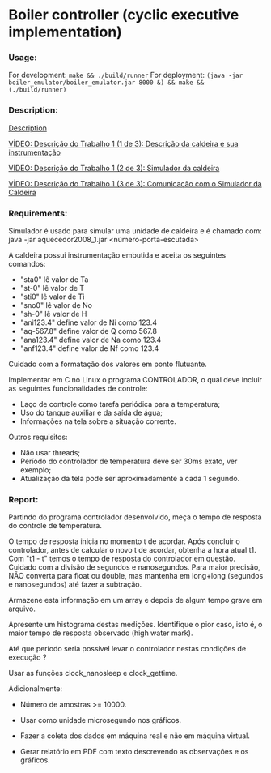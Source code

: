# Boiler controller (cyclic executive implementation)

### Usage:

For development: `make && ./build/runner`
For deployment: `(java -jar boiler_emulator/boiler_emulator.jar 8000 &) && make && (./build/runner)`


### Description:

[Description](http://www.romulosilvadeoliveira.eng.br/livrotemporeal/Trabalhos/controle-caldeira-2.pdf)

[VÍDEO: Descrição do Trabalho 1 (1 de 3): Descrição da caldeira e sua instrumentação](https://www.youtube.com/watch?v=ZPSq4zozfTE)

[VÍDEO: Descrição do Trabalho 1 (2 de 3): Simulador da caldeira](https://www.youtube.com/watch?v=cgnx3cxVuDU)

[VÍDEO: Descrição do Trabalho 1 (3 de 3): Comunicação com o Simulador da Caldeira](https://www.youtube.com/watch?v=RQhIx62PV_0)


### Requirements:

Simulador é usado para simular uma unidade de caldeira e é chamado com:
java -jar aquecedor2008_1.jar <número-porta-escutada>

A caldeira possui instrumentação embutida e aceita os seguintes comandos:
- "sta0" lê valor de Ta
- "st-0" lê valor de T
- "sti0" lê valor de Ti
- "sno0" lê valor de No
- "sh-0" lê valor de H
- "ani123.4" define valor de Ni como 123.4
- "aq-567.8" define valor de Q como 567.8
- "ana123.4" define valor de Na como 123.4
- "anf123.4" define valor de Nf como 123.4

Cuidado com a formatação dos valores em ponto flutuante.

Implementar em C no Linux o programa CONTROLADOR, o qual deve incluir as seguintes funcionalidades de controle:

- Laço de controle como tarefa periódica para a temperatura;
- Uso do tanque auxiliar e da saída de água;
- Informações na tela sobre a situação corrente.

Outros requisitos:
- Não usar threads;
- Período do controlador de temperatura deve ser 30ms exato, ver exemplo;
- Atualização da tela pode ser aproximadamente a cada 1 segundo.


### Report:

Partindo do programa controlador desenvolvido, meça o tempo de resposta do controle de temperatura.

O tempo de resposta inicia no momento t de acordar. Após concluir o controlador, antes de calcular o novo t de acordar, obtenha a hora atual t1. Com "t1 - t" temos o tempo de resposta do controlador em questão. Cuidado com a divisão de segundos e nanosegundos. Para maior precisão, NÃO converta para float ou double, mas mantenha em long+long (segundos e nanosegundos) até fazer a subtração.

Armazene esta informação em um array e depois de algum tempo grave em arquivo.

Apresente um histograma destas medições. Identifique o pior caso, isto é, o maior tempo de resposta observado (high water mark).

Até que período seria possível levar o controlador nestas condições de execução ?

Usar as funções clock_nanosleep e clock_gettime.

Adicionalmente:

- Número de amostras >= 10000.

- Usar como unidade microsegundo nos gráficos.

- Fazer a coleta dos dados em máquina real e não em máquina virtual.

- Gerar relatório em PDF com texto descrevendo as observações e os gráficos.

